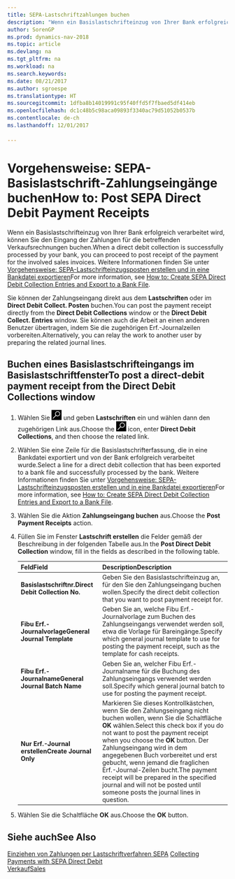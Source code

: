 ```yaml
---
title: SEPA-Lastschriftzahlungen buchen
description: "Wenn ein Basislastschrifteinzug von Ihrer Bank erfolgreich verarbeitet wird, können Sie den Eingang der Zahlungen für die betreffenden Verkaufsrechnungen buchen."
author: SorenGP
ms.prod: dynamics-nav-2018
ms.topic: article
ms.devlang: na
ms.tgt_pltfrm: na
ms.workload: na
ms.search.keywords: 
ms.date: 08/21/2017
ms.author: sgroespe
ms.translationtype: HT
ms.sourcegitcommit: 1dfba8b14019991c95f40ffd5f7fbaed5df414eb
ms.openlocfilehash: dc1c48b5c98aca09893f3340ac79d51052b0537b
ms.contentlocale: de-ch
ms.lasthandoff: 12/01/2017

---
```

# <a name="how-to-post-sepa-direct-debit-payment-receipts"></a><span data-ttu-id="c96b3-103">Vorgehensweise: SEPA-Basislastschrift-Zahlungseingänge buchen</span><span class="sxs-lookup"><span data-stu-id="c96b3-103">How to: Post SEPA Direct Debit Payment Receipts</span></span>
<span data-ttu-id="c96b3-104">Wenn ein Basislastschrifteinzug von Ihrer Bank erfolgreich verarbeitet wird, können Sie den Eingang der Zahlungen für die betreffenden Verkaufsrechnungen buchen.</span><span class="sxs-lookup"><span data-stu-id="c96b3-104">When a direct debit collection is successfully processed by your bank, you can proceed to post receipt of the payment for the involved sales invoices.</span></span> <span data-ttu-id="c96b3-105">Weitere Informationen finden Sie unter [Vorgehensweise: SEPA-Lastschrifteinzugsposten erstellen und in eine Bankdatei exportieren](finance-how-create-sepa-direct-debit-collection-entries-export-bank-file.md)</span><span class="sxs-lookup"><span data-stu-id="c96b3-105">For more information, see [How to: Create SEPA Direct Debit Collection Entries and Export to a Bank File](finance-how-create-sepa-direct-debit-collection-entries-export-bank-file.md).</span></span>  

<span data-ttu-id="c96b3-106">Sie können der Zahlungseingang direkt aus dem **Lastschriften** oder im **Direct Debit Collect. Posten** buchen.</span><span class="sxs-lookup"><span data-stu-id="c96b3-106">You can post the payment receipt directly from the **Direct Debit Collections** window or the **Direct Debit Collect. Entries** window.</span></span> <span data-ttu-id="c96b3-107">Sie können auch die Arbeit an einen anderen Benutzer übertragen, indem Sie die zugehörigen Erf.-Journalzeilen vorbereiten.</span><span class="sxs-lookup"><span data-stu-id="c96b3-107">Alternatively, you can relay the work to another user by preparing the related journal lines.</span></span>  

## <a name="to-post-a-direct-debit-payment-receipt-from-the-direct-debit-collections-window"></a><span data-ttu-id="c96b3-108">Buchen eines Basislastschrifteingangs im Basislastschriftfenster</span><span class="sxs-lookup"><span data-stu-id="c96b3-108">To post a direct-debit payment receipt from the Direct Debit Collections window</span></span>  
1. <span data-ttu-id="c96b3-109">Wählen Sie ![Nach Seite oder Bericht suchen](media/ui-search/search_small.png "Nach Seite oder Berichtsymbol suchen") und geben **Lastschriften** ein und wählen dann den zugehörigen Link aus.</span><span class="sxs-lookup"><span data-stu-id="c96b3-109">Choose the ![Search for Page or Report](media/ui-search/search_small.png "Search for Page or Report icon") icon, enter **Direct Debit Collections**, and then choose the related link.</span></span>  
2. <span data-ttu-id="c96b3-110">Wählen Sie eine Zeile für die Basislastschrifterfassung, die in eine Bankdatei exportiert und von der Bank erfolgreich verarbeitet wurde.</span><span class="sxs-lookup"><span data-stu-id="c96b3-110">Select a line for a direct debit collection that has been exported to a bank file and successfully processed by the bank.</span></span> <span data-ttu-id="c96b3-111">Weitere Informationen finden Sie unter [Vorgehensweise: SEPA-Lastschrifteinzugsposten erstellen und in eine Bankdatei exportieren](finance-how-create-sepa-direct-debit-collection-entries-export-bank-file.md)</span><span class="sxs-lookup"><span data-stu-id="c96b3-111">For more information, see [How to: Create SEPA Direct Debit Collection Entries and Export to a Bank File](finance-how-create-sepa-direct-debit-collection-entries-export-bank-file.md).</span></span>  
3. <span data-ttu-id="c96b3-112">Wählen Sie die Aktion **Zahlungseingang buchen** aus.</span><span class="sxs-lookup"><span data-stu-id="c96b3-112">Choose the **Post Payment Receipts** action.</span></span>  
4. <span data-ttu-id="c96b3-113">Füllen Sie im Fenster **Lastschrift erstellen** die Felder gemäß der Beschreibung in der folgenden Tabelle aus.</span><span class="sxs-lookup"><span data-stu-id="c96b3-113">In the **Post Direct Debit Collection** window, fill in the fields as described in the following table.</span></span>  

    |<span data-ttu-id="c96b3-114">Feld</span><span class="sxs-lookup"><span data-stu-id="c96b3-114">Field</span></span>|<span data-ttu-id="c96b3-115">Description</span><span class="sxs-lookup"><span data-stu-id="c96b3-115">Description</span></span>|  
    |---------------------------------|---------------------------------------|  
    |<span data-ttu-id="c96b3-116">**Basislastschriftnr.**</span><span class="sxs-lookup"><span data-stu-id="c96b3-116">**Direct Debit Collection No.**</span></span>|<span data-ttu-id="c96b3-117">Geben Sie den Basislastschrifteinzug an, für den Sie den Zahlungseingang buchen wollen.</span><span class="sxs-lookup"><span data-stu-id="c96b3-117">Specify the direct debit collection that you want to post payment receipt for.</span></span>|  
    |<span data-ttu-id="c96b3-118">**Fibu Erf.-Journalvorlage**</span><span class="sxs-lookup"><span data-stu-id="c96b3-118">**General Journal Template**</span></span>|<span data-ttu-id="c96b3-119">Geben Sie an, welche Fibu Erf.-Journalvorlage zum Buchen des Zahlungseingangs verwendet werden soll, etwa die Vorlage für Bareingänge.</span><span class="sxs-lookup"><span data-stu-id="c96b3-119">Specify which general journal template to use for posting the payment receipt, such as the template for cash receipts.</span></span>|  
    |<span data-ttu-id="c96b3-120">**Fibu Erf.-Journalname**</span><span class="sxs-lookup"><span data-stu-id="c96b3-120">**General Journal Batch Name**</span></span>|<span data-ttu-id="c96b3-121">Geben Sie an, welcher Fibu Erf.-Journalname für die Buchung des Zahlungseingangs verwendet werden soll.</span><span class="sxs-lookup"><span data-stu-id="c96b3-121">Specify which general journal batch to use for posting the payment receipt.</span></span>|  
    |<span data-ttu-id="c96b3-122">**Nur Erf.-Journal erstellen**</span><span class="sxs-lookup"><span data-stu-id="c96b3-122">**Create Journal Only**</span></span>|<span data-ttu-id="c96b3-123">Markieren Sie dieses Kontrollkästchen, wenn Sie den Zahlungseingang nicht buchen wollen, wenn Sie die Schaltfläche **OK** wählen.</span><span class="sxs-lookup"><span data-stu-id="c96b3-123">Select this check box if you do not want to post the payment receipt when you choose the **OK** button.</span></span> <span data-ttu-id="c96b3-124">Der Zahlungseingang wird in dem angegebenen Buch vorbereitet und erst gebucht, wenn jemand die fraglichen Erf.-Journal-Zeilen bucht.</span><span class="sxs-lookup"><span data-stu-id="c96b3-124">The payment receipt will be prepared in the specified journal and will not be posted until someone posts the journal lines in question.</span></span>|  

5. <span data-ttu-id="c96b3-125">Wählen Sie die Schaltfläche **OK** aus.</span><span class="sxs-lookup"><span data-stu-id="c96b3-125">Choose the **OK** button.</span></span>  

## <a name="see-also"></a><span data-ttu-id="c96b3-126">Siehe auch</span><span class="sxs-lookup"><span data-stu-id="c96b3-126">See Also</span></span>  
 <span data-ttu-id="c96b3-127">[Einziehen von Zahlungen per Lastschriftverfahren SEPA](finance-collect-payments-with-sepa-direct-debit.md) </span><span class="sxs-lookup"><span data-stu-id="c96b3-127">[Collecting Payments with SEPA Direct Debit](finance-collect-payments-with-sepa-direct-debit.md) </span></span>  
 [<span data-ttu-id="c96b3-128">Verkauf</span><span class="sxs-lookup"><span data-stu-id="c96b3-128">Sales</span></span>](sales-manage-sales.md)

